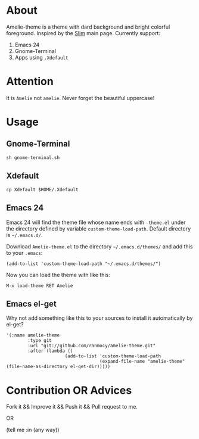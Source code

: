 # About

Amelie-theme is a theme with dard background and bright colorful foreground.
Inspired by the [Slim](http://slim-lang.org) main page.
Currently support:

1. Emacs 24
2. Gnome-Terminal
3. Apps using `.Xdefault`

# Attention

It is `Amelie` not `amelie`. Never forget the beautiful uppercase!

# Usage

## Gnome-Terminal

    sh gnome-terminal.sh

## Xdefault

    cp Xdefault $HOME/.Xdefault

## Emacs 24

Emacs 24 will find the theme file whose name ends with `-theme.el`
under the directory defined by variable `custom-theme-load-path`.
Default directory is `~/.emacs.d/`.

Download `Amelie-theme.el` to the directory `~/.emacs.d/themes/` and add this to your
`.emacs`:

`(add-to-list 'custom-theme-load-path "~/.emacs.d/themes/")`

Now you can load the theme with like this:

`M-x load-theme RET Amelie`

## Emacs el-get

Why not add something like this to your sources to install it automatically by el-get?

``` elisp
'(:name amelie-theme
        :type git
        :url "git://github.com/ranmocy/amelie-theme.git"
        :after (lambda ()
                      (add-to-list 'custom-theme-load-path
                                   (expand-file-name "amelie-theme" (file-name-as-directory el-get-dir)))))
```

# Contribution OR Advices

Fork it && Improve it && Push it && Pull request to me.

OR

(tell me :in (any way))

